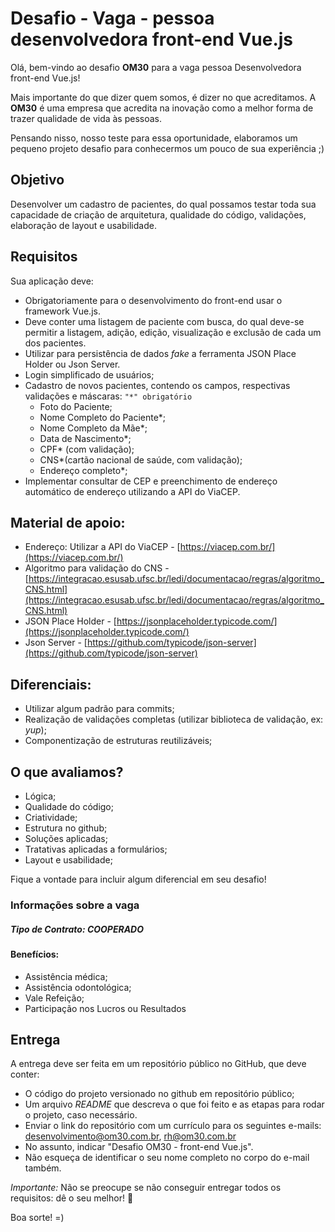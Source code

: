
# Desafio - Vaga - pessoa desenvolvedora front-end Vue.js

Olá, bem-vindo ao desafio **OM30**  para a vaga pessoa Desenvolvedora front-end Vue.js!

Mais importante do que dizer quem somos, é dizer no que acreditamos. A **OM30**  é uma empresa que acredita na inovação como a melhor forma de trazer qualidade de vida às pessoas.

Pensando nisso, nosso teste para essa oportunidade, elaboramos um pequeno projeto desafio para conhecermos um pouco de sua experiência ;)

## Objetivo

Desenvolver um cadastro de pacientes, do qual possamos testar toda sua capacidade de criação de arquitetura, qualidade do código, validações, elaboração de layout e usabilidade.

## Requisitos

Sua aplicação deve:

-   Obrigatoriamente para o desenvolvimento do front-end usar o framework Vue.js.
-   Deve conter uma listagem de paciente com busca, do qual deve-se permitir a listagem, adição, edição, visualização e exclusão de cada um dos pacientes.
-   Utilizar para persistência de dados *fake* a ferramenta JSON Place Holder ou Json Server.
-   Login simplificado de usuários;
-   Cadastro de novos pacientes, contendo os campos, respectivas validações e máscaras:  `"*" obrigatório`
    -   Foto do Paciente;
    -   Nome Completo do Paciente*;
    -   Nome Completo da Mãe*;
    -   Data de Nascimento*;
    -   CPF* (com validação);
    -   CNS*(cartão nacional de saúde, com validação);
    -   Endereço completo*;
- Implementar consultar de CEP e preenchimento de endereço automático de endereço utilizando a API do ViaCEP.

## Material de apoio:

-   Endereço: Utilizar a API do ViaCEP -  [https://viacep.com.br/](https://viacep.com.br/)
-   Algoritmo para validação do CNS - [https://integracao.esusab.ufsc.br/ledi/documentacao/regras/algoritmo_CNS.html](https://integracao.esusab.ufsc.br/ledi/documentacao/regras/algoritmo_CNS.html)
- JSON Place Holder - [https://jsonplaceholder.typicode.com/](https://jsonplaceholder.typicode.com/)
- Json Server - [https://github.com/typicode/json-server](https://github.com/typicode/json-server)

## Diferenciais:

- Utilizar algum padrão para commits;
- Realização de validações completas (utilizar biblioteca de validação, ex: *yup*);
- Componentização de estruturas reutilizáveis;

## O que avaliamos?

- Lógica;
- Qualidade do código;
- Criatividade;
- Estrutura no github;
- Soluções aplicadas;
- Tratativas aplicadas a formulários;
- Layout e usabilidade;

Fique a vontade para incluir algum diferencial em seu desafio!

### Informações sobre a vaga

##### Tipo de Contrato: COOPERADO

#### Benefícios:
-   Assistência médica;
-   Assistência odontológica;
-   Vale Refeição;
-   Participação nos Lucros ou Resultados

## Entrega

A entrega deve ser feita em um repositório público no GitHub, que deve conter:

-   O código do projeto versionado no github em repositório público;
-   Um arquivo _README_ que descreva o que foi feito e as etapas para rodar o projeto, caso necessário.
-   Enviar o link do repositório com um currículo para os seguintes e-mails: [desenvolvimento@om30.com.br](mailto:desenvolvimento@om30.com.br), [rh@om30.com.br](mailto:rh@om30.com.br)
-   No assunto, indicar "Desafio OM30 - front-end Vue.js".
-   Não esqueça de identificar o seu nome completo no corpo do e-mail também.

_Importante:_ Não se preocupe se não conseguir entregar todos os requisitos: dê o seu melhor!  💪

Boa sorte! =)
